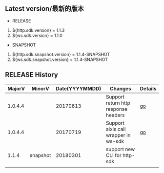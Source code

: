 ## Latest version/最新的版本
* RELEASE
 1.  ${http.sdk.version} = 1.1.3
 2.  ${ws.sdk.version} = 1.1.0
* SNAPSHOT
 1.  ${http.sdk.snapshot.version} = 1.1.4-SNAPSHOT
 1.  ${ws.sdk.snapshot.version} = 1.1.4-SNAPSHOT

## RELEASE History

| MajorV  | MinorV | Date(YYYYMMDD) | Changes                              | Details |
| ------- | ------ | -------------- | ------------------------------------ | ------- |
| 1.0.4.4 |        | 20170613       | Support return http response headers | [go](release/r20170613.md)|
| 1.0.4.4 |        | 20170719       | Support aixis call wrapper in ws-sdk | [go](release/r20170719.md)|
| 1.1.4   | snapshot |20180301     | support new CLI for http-sdk          |        |
|         |        |                |                                      |         |

